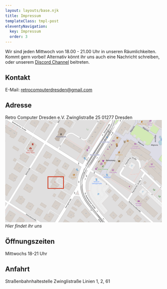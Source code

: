 ```yaml
---
layout: layouts/base.njk
title: Impressum
templateClass: tmpl-post
eleventyNavigation:
  key: Impressum
  order: 3
---
```

Wir sind jeden Mittwoch von 18.00 - 21.00 Uhr in unseren Räumlichkeiten. Kommt gern vorbei! Alternativ könnt ihr uns auch eine Nachricht schreiben, oder unserem [Discord Channel](https://discord.gg/sn9vnFNk)
 beitreten.

## Kontakt
E-Mail: [retrocomputerdresden@gmail.com](mailto:retrocomputerdresden@gmail.com)

## Adresse
Retro Computer Dresden e.V.
Zwinglistraße 25
01277 Dresden
[![Hier findet ihr uns](/img/map.PNG)](https://maps.app.goo.gl/UbUe2dcVb5bqeUsBA)
*Hier findet ihr uns*

## Öffnungszeiten
Mittwochs 18-21 Uhr

## Anfahrt
Straßenbahnhaltestelle Zwinglistraße
Linien 1, 2, 61